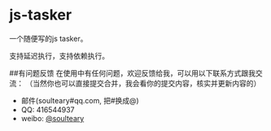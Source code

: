 js-tasker
===================

一个随便写的js tasker。

支持延迟执行，支持依赖执行。

##有问题反馈
在使用中有任何问题，欢迎反馈给我，可以用以下联系方式跟我交流：
（当然你也可以直接提交合并，我会看你的提交内容，核实并更新内容的）

* 邮件(soulteary#qq.com, 把#换成@)
* QQ: 416544937
* weibo: [@soulteary](http://weibo.com/firendless)


